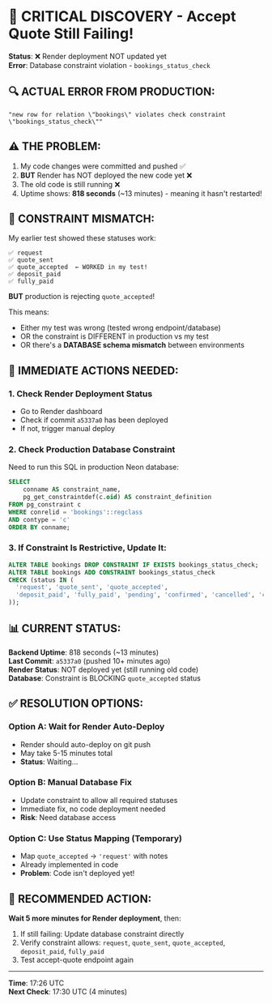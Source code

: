 # 🚨 CRITICAL DISCOVERY - Accept Quote Still Failing!

**Status**: ❌ Render deployment NOT updated yet  
**Error**: Database constraint violation - `bookings_status_check`

## 🔍 ACTUAL ERROR FROM PRODUCTION:
```
"new row for relation \"bookings\" violates check constraint \"bookings_status_check\""
```

## ⚠️ THE PROBLEM:
1. My code changes were committed and pushed ✅
2. **BUT** Render has NOT deployed the new code yet ❌
3. The old code is still running ❌
4. Uptime shows: **818 seconds** (~13 minutes) - meaning it hasn't restarted!

## 🤔 CONSTRAINT MISMATCH:
My earlier test showed these statuses work:
```
✅ request
✅ quote_sent
✅ quote_accepted  ← WORKED in my test!
✅ deposit_paid
✅ fully_paid
```

**BUT** production is rejecting `quote_accepted`!

This means:
- Either my test was wrong (tested wrong endpoint/database)
- OR the constraint is DIFFERENT in production vs my test
- OR there's a **DATABASE schema mismatch** between environments

## 🔧 IMMEDIATE ACTIONS NEEDED:

### 1. Check Render Deployment Status
- Go to Render dashboard
- Check if commit `a5337a0` has been deployed
- If not, trigger manual deploy

### 2. Check Production Database Constraint
Need to run this SQL in production Neon database:
```sql
SELECT 
    conname AS constraint_name,
    pg_get_constraintdef(c.oid) AS constraint_definition
FROM pg_constraint c
WHERE conrelid = 'bookings'::regclass
AND contype = 'c'
ORDER BY conname;
```

### 3. If Constraint Is Restrictive, Update It:
```sql
ALTER TABLE bookings DROP CONSTRAINT IF EXISTS bookings_status_check;
ALTER TABLE bookings ADD CONSTRAINT bookings_status_check 
CHECK (status IN (
  'request', 'quote_sent', 'quote_accepted', 
  'deposit_paid', 'fully_paid', 'pending', 'confirmed', 'cancelled', 'completed'
));
```

## 📊 CURRENT STATUS:

**Backend Uptime**: 818 seconds (~13 minutes)  
**Last Commit**: `a5337a0` (pushed 10+ minutes ago)  
**Render Status**: NOT deployed yet (still running old code)  
**Database**: Constraint is BLOCKING `quote_accepted` status

## ✅ RESOLUTION OPTIONS:

### Option A: Wait for Render Auto-Deploy
- Render should auto-deploy on git push
- May take 5-15 minutes total
- **Status**: Waiting...

### Option B: Manual Database Fix
- Update constraint to allow all required statuses
- Immediate fix, no code deployment needed
- **Risk**: Need database access

### Option C: Use Status Mapping (Temporary)
- Map `quote_accepted` → `'request'` with notes
- Already implemented in code
- **Problem**: Code isn't deployed yet!

## 🎯 RECOMMENDED ACTION:

**Wait 5 more minutes for Render deployment**, then:
1. If still failing: Update database constraint directly
2. Verify constraint allows: `request`, `quote_sent`, `quote_accepted`, `deposit_paid`, `fully_paid`
3. Test accept-quote endpoint again

---

**Time**: 17:26 UTC  
**Next Check**: 17:30 UTC (4 minutes)
